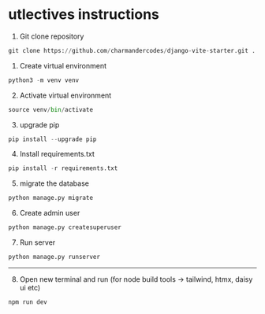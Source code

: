 # utlectives instructions


1. Git clone repository

```python
git clone https://github.com/charmandercodes/django-vite-starter.git . && rm -rf .git
```

1. Create virtual environment

```python
python3 -m venv venv
```
2. Activate virtual environment

```python
source venv/bin/activate
```

3. upgrade pip

```python
pip install --upgrade pip 
```

4. Install requirements.txt

```python
pip install -r requirements.txt 
```

5. migrate the database

```python
python manage.py migrate
```

6. Create admin user

```python
python manage.py createsuperuser
```

7. Run server

```python
python manage.py runserver
```

----------

8. Open new terminal and run (for node build tools -> tailwind, htmx, daisy ui etc)

```python
npm run dev 
```



